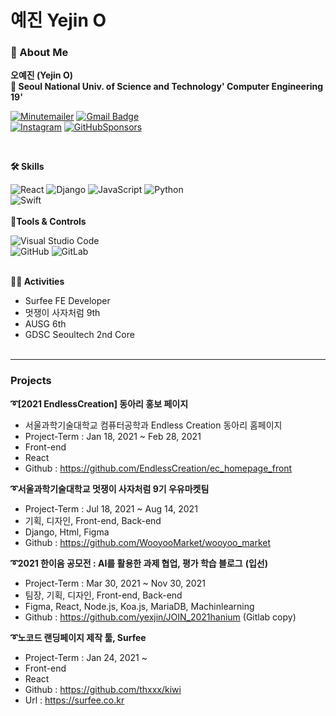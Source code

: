 # 예진 Yejin O

### 👩 About Me
**오예진 (Yejin O)**  
**🏫 Seoul National Univ. of Science and Technology' Computer Engineering 19'**  
   
   
   
  
[![Minutemailer](https://img.shields.io/badge/Email-30B980?style=flat-square&logo=Minutemailer&logoColor=white&link=mailto:dpwls0421@seoultech.ac.kr)](mailto:dpwls0421@seoultech.ac.kr)
[![Gmail Badge](https://img.shields.io/badge/Gmail-d14836?style=flat-square&logo=Gmail&logoColor=white&link=mailto:oyejin55@gmail.com)](mailto:oyejin55@gmail.com)  
[![Instagram](https://img.shields.io/badge/Instagram-E4405F?style=flat-square&logo=Instagram&logoColor=white&link=https://www.instagram.com/yexjin_/)](https://www.instagram.com/yexjin_/)
[![GitHubSponsors](https://img.shields.io/badge/Blog-EA4AAA?style=flat-square&logo=GitHubSponsors&logoColor=white&link=https://yexjinitlog.tistory.com)](https://yexjinitlog.tistory.com)  
  
<br />
  
**🛠 Skills**   
  
![React](https://img.shields.io/badge/React-%2320232a.svg?style=flat-square&logo=React&logoColor=%2361DAFB)
![Django](https://img.shields.io/badge/Django-%23092E20.svg?style=flat-square&logo=django&logoColor=white)
![JavaScript](https://img.shields.io/badge/Javascript-%23323330.svg?style=flat-square&logo=javascript&logoColor=%23F7DF1E)
![Python](https://img.shields.io/badge/python-3670A0?style=flat-square&logo=python&logoColor=ffdd54)  
![Swift](https://img.shields.io/badge/Swift-F05138?style=flat-square&logo=Swift&logoColor=white)
<br /><br />
**🔨Tools & Controls** 
  
![Visual Studio Code](https://img.shields.io/badge/Visual%20Studio%20Code-0078d7.svg?style=flat-square&logo=visual-studio-code&logoColor=white)  
![GitHub](https://img.shields.io/badge/github-%23121011.svg?style=flat-square&logo=github&logoColor=white)
![GitLab](https://img.shields.io/badge/gitlab-%23181717.svg?style=flat-square&logo=gitlab&logoColor=white)
   <br />
      <br />
  

**👩‍💻 Activities**
* Surfee FE Developer
* 멋쟁이 사자처럼 9th
* AUSG 6th
* GDSC Seoultech 2nd Core
   <br />
   <br />
  

***
### Projects
**➰[2021 EndlessCreation] 동아리 홍보 페이지**  
* 서울과학기술대학교 컴퓨터공학과 Endless Creation 동아리 홈페이지
* Project-Term : Jan 18, 2021 ~ Feb 28, 2021
* Front-end
* React
* Github : https://github.com/EndlessCreation/ec_homepage_front 

**➰서울과학기술대학교 멋쟁이 사자처럼 9기 우유마켓팀**
* Project-Term : Jul 18, 2021 ~ Aug 14, 2021
* 기획, 디자인, Front-end, Back-end
* Django, Html, Figma
* Github : https://github.com/WooyooMarket/wooyoo_market

**➰2021 한이음 공모전 : AI를 활용한 과제 협업, 평가 학습 블로그** **(입선)**
* Project-Term : Mar 30, 2021 ~ Nov 30, 2021 
* 팀장, 기획, 디자인, Front-end, Back-end
* Figma, React, Node.js, Koa.js, MariaDB, Machinlearning
* Github : https://github.com/yexjin/JOIN_2021hanium (Gitlab copy)

**➰노코드 랜딩페이지 제작 툴, Surfee**
* Project-Term : Jan 24, 2021 ~ 
* Front-end
* React
* Github : https://github.com/thxxx/kiwi
* Url : https://surfee.co.kr
